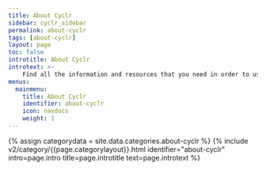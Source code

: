 ```yaml
---
title: About Cyclr
sidebar: cyclr_sidebar
permalink: about-cyclr
tags: [about-cyclr]
layout: page
toc: false
introtitle: About Cyclr
introtext: >-
    Find all the information and resources that you need in order to use Cyclr.
menus:
  mainmenu:
    title: About Cyclr
    identifier: about-cyclr
    icon: navdocs
    weight: 1
---
```

{% assign categorydata = site.data.categories.about-cyclr %}
{% include v2/category/{{page.categorylayout}}.html identifier="about-cyclr" intro=page.intro title=page.introtitle text=page.introtext %}
